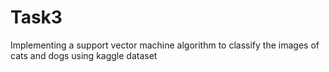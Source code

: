 # Task3
Implementing a support vector machine algorithm to classify the images of cats and dogs using kaggle dataset
